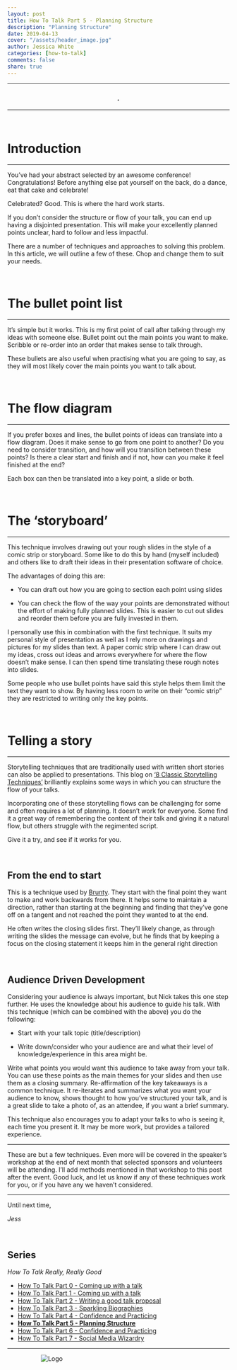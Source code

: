 ```yaml
---
layout: post
title: How To Talk Part 5 - Planning Structure
description: "Planning Structure"
date: 2019-04-13
cover: "/assets/header_image.jpg"
author: Jessica White
categories: [how-to-talk]
comments: false
share: true
---
```


----
<center>
<h3 class="quote"><i>.</i> </h3>
</center>

---

<br/>

# Introduction

---

You’ve had your abstract selected by an awesome conference! Congratulations! Before anything else pat yourself on the back, do a dance, eat that cake and celebrate!

Celebrated? Good. This is where the hard work starts.

If you don’t consider the structure or flow of your talk, you can end up having a disjointed presentation. This will make your excellently planned points unclear, hard to follow and less impactful.

There are a number of techniques and approaches to solving this problem. In this article, we will outline a few of these. Chop and change them to suit your needs.

<br/>

# The bullet point list

---

It’s simple but it works. This is my first point of call after talking through my ideas with someone else. Bullet point out the main points you want to make. Scribble or re-order into an order that makes sense to talk through.

These bullets are also useful when practising what you are going to say, as they will most likely cover the main points you want to talk about.

<br/>

# The flow diagram

---

If you prefer boxes and lines, the bullet points of ideas can translate into a flow diagram. Does it make sense to go from one point to another? Do you need to consider transition, and how will you transition between these points? Is there a clear start and finish and if not, how can you make it feel finished at the end?

Each box can then be translated into a key point, a slide or both.

<br/>

# The ‘storyboard’

---

This technique involves drawing out your rough slides in the style of a comic strip or storyboard. Some like to do this by hand (myself included) and others like to draft their ideas in their presentation software of choice.

The advantages of doing this are:

- You can draft out how you are going to section each point using slides

- You can check the flow of the way your points are demonstrated without the effort of making fully planned slides. This is easier to cut out slides and reorder them before you are fully invested in them.

I personally use this in combination with the first technique. It suits my personal style of presentation as well as I rely more on drawings and pictures for my slides than text. A paper comic strip where I can draw out my ideas, cross out ideas and arrows everywhere for where the flow doesn’t make sense. I can then spend time translating these rough notes into slides.

Some people who use bullet points have said this style helps them limit the text they want to show. By having less room to write on their “comic strip” they are restricted to writing only the key points.

<br/>

# Telling a story

---

Storytelling techniques that are traditionally used with written short stories can also be applied to presentations. This blog on [‘8 Classic Storytelling Techniques’](https://www.sparkol.com/en/Blog/November-2014/8-Classic-storytelling-techniques-for-engaging-presentations) brilliantly explains some ways in which you can structure the flow of your talks.

Incorporating one of these storytelling flows can be challenging for some and often requires a lot of planning. It doesn’t work for everyone. Some find it a great way of remembering the content of their talk and giving it a natural flow, but others struggle with the regimented script.

Give it a try, and see if it works for you.

<br/>

## From the end to start

This is a technique used by [Brunty](https://twitter.com/Brunty?lang=en-gb). They start with the final point they want to make and work backwards from there. It helps some to maintain a direction, rather than starting at the beginning and finding that they’ve gone off on a tangent and not reached the point they wanted to at the end.

He often writes the closing slides first. They’ll likely change, as through writing the slides the message can evolve, but he finds that by keeping a focus on the closing statement it keeps him in the general right direction

<br/>

## Audience Driven Development

Considering your audience is always important, but Nick takes this one step further. He uses the knowledge about his audience to guide his talk. With this technique (which can be combined with the above) you do the following:

- Start with your talk topic (title/description)

- Write down/consider who your audience are and what their level of knowledge/experience in this area might be.

Write what points you would want this audience to take away from your talk.
You can use these points as the main themes for your slides and then use them as a closing summary. Re-affirmation of the key takeaways is a common technique. It re-iterates and summarizes what you want your audience to know, shows thought to how you’ve structured your talk, and is a great slide to take a photo of, as an attendee, if you want a brief summary.

This technique also encourages you to adapt your talks to who is seeing it, each time you present it. It may be more work, but provides a tailored experience.

---

These are but a few techniques. Even more will be covered in the speaker’s workshop at the end of next month that selected sponsors and volunteers will be attending. I’ll add methods mentioned in that workshop to this post after the event.
Good luck, and let us know if any of these techniques work for you, or if you have any we haven’t considered.

---

Until next time,

_Jess_

<br/>

## Series

_How To Talk Really, Really Good_

* <a href="{{site.baseurl}}/2019/01/07/intro-to-this-series.html">How To Talk Part 0 - Coming up with a talk</a>
* <a href="{{site.baseurl}}/2019/01/08/coming-up-with-a-talk-post.html">How To Talk Part 1 - Coming up with a talk</a>
* <a href="{{site.baseurl}}/2019/02/08/writing-a-talk-proposal-post.html">How To Talk Part 2 - Writing a good talk proposal</a>
* <a href="{{site.baseurl}}/2019/02/23/sparkling-biographies-post.html">How To Talk Part 3 - Sparkling Biographies</a>
* <a href="{{site.baseurl}}/2019/03/07/building-confidence-post.html">How To Talk Part 4 - Confidence and Practicing</a>
* <strong><a href="{{site.baseurl}}/2019/04/13/planning-structure-post.html">How To Talk Part 5 - Planning Structure</a></strong>
* <a href="{{site.baseurl}}/2019/06/07/building-confidence-post.html">How To Talk Part 6 - Confidence and Practicing</a>
* <a href="{{site.baseurl}}/2019/10/10/social-media-wizardry.html">How To Talk Part 7 - Social Media Wizardry</a>

---

<div style="text-align:center; width:20%; margin-left: 10%;" markdown="1">
<img src="{{site.baseurl}}/assets/logo.png" alt="Logo">
</div>
